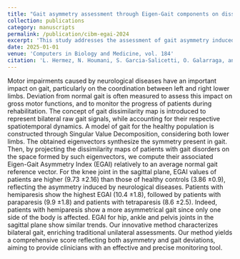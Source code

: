 ```yaml
---
title: "Gait asymmetry assessment through Eigen-Gait components on dissimilarity maps"
collection: publications
category: manuscripts
permalink: /publication/cibm-egai-2024
excerpt: 'This study addresses the assessment of gait asymmetry induced by neurological diseases considering machine learning methods, especially Singular Value Decomposition.'
date: 2025-01-01
venue: 'Computers in Biology and Medicine, vol. 184'
citation: 'L. Hermez, N. Houmani, S. Garcia-Salicetti, O. Galarraga, and V. Vigneron, “Gait asymmetry assessment through eigen-gait components on dissimilarity maps", Computers in Biology and Medicine, vol. 184, p. 109390, 2025.'
---
```


Motor impairments caused by neurological diseases have an important impact on gait, particularly on the coordination between left and right lower limbs. Deviation from normal gait is often measured to assess this impact on gross motor functions, and to monitor the progress of patients during rehabilitation. The concept of gait dissimilarity map is introduced to represent bilateral raw gait signals, while accounting for their respective spatiotemporal dynamics. A model of gait for the healthy population is constructed through Singular Value Decomposition, considering both lower limbs. The obtained eigenvectors synthesize the symmetry present in gait. Then, by projecting the dissimilarity maps of patients with gait disorders on the space formed by such eigenvectors, we compute their associated Eigen-Gait Asymmetry Index (EGAI) relatively to an average normal gait reference vector. For the knee joint in the sagittal plane, EGAI values of patients are higher (9.73 ±2.16) than those of healthy controls (3.86 ±0.9), reflecting the asymmetry induced by neurological diseases. Patients with hemiparesis show the highest EGAI (10.4 ±1.8), followed by patients with paraparesis (9.9 ±1.8) and patients with tetraparesis (8.6 ±2.5). Indeed, patients with hemiparesis show a more asymmetrical gait since only one side of the body is affected. EGAI for hip, ankle and pelvis joints in the sagittal plane show similar trends. Our innovative method characterizes bilateral gait, enriching traditional unilateral assessments. Our method yields a comprehensive score reflecting both asymmetry and gait deviations, aiming to provide clinicians with an effective and precise monitoring tool.

